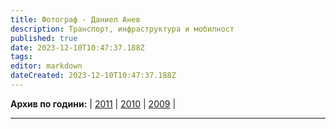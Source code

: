 ```yaml
---
title: Фотограф - Даниел Анев
description: Транспорт, инфраструктура и мобилност
published: true
date: 2023-12-10T10:47:37.188Z
tags: 
editor: markdown
dateCreated: 2023-12-10T10:47:37.188Z
---
```


**Архив по години:** | [2011](/gallery/daniel-anev-2011) | [2010](/gallery/daniel-anev-2010) | [2009](/gallery/daniel-anev-2009) |

---

